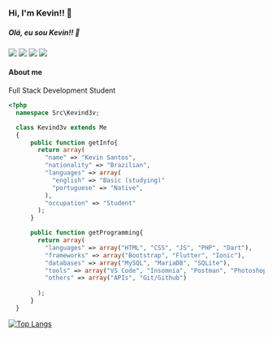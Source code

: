 ### Hi, I'm Kevin!! 👋
##### Olá, eu sou Kevin!! 👋
<p>
 <a class="mr" href="https://github.com/kevind3v"><img src="https://img.icons8.com/fluent/32/000000/github.png"/></a>
 <a class="mr" href="mailto:kevinsiqueira.dev@gmail.com"><img src="https://img.icons8.com/fluent/32/000000/gmail.png"/></a>
 <a class="mr" href="https://www.linkedin.com/in/kevinssiqueira/"><img src="https://img.icons8.com/fluent/32/000000/linkedin.png"/></a>
 <a class="mr" href="https://www.instagram.com/kevind3v/"><img src="https://img.icons8.com/fluent/32/000000/instagram-new.png"/></a>
</p>

#### About me

Full Stack Development Student

```php
<?php
  namespace Src\Kevind3v;

  class Kevind3v extends Me
  {
      public function getInfo{
        return array(
          "name" => "Kevin Santos",
          "nationality" => "Brazilian",
          "languages" => array(
            "english" => "Basic (studying)"
            "portuguese" => "Native",
          ),
          "occupation" => "Student"
        );
      }

      public function getProgramming{
        return array(
          "languages" => array("HTML", "CSS", "JS", "PHP", "Dart"),
          "frameworks" => array("Bootstrap", "Flutter", "Ionic"),
          "databases" => array("MySQL", "MariaDB", "SQLite"),
          "tools" => array("VS Code", "Insomnia", "Postman", "Photoshop"),
          "others" => array("APIs", "Git/Github")
          
        );
      }
  }
```

[![Top Langs](https://github-readme-stats.vercel.app/api/top-langs/?username=kevind3v&layout=compact)](https://github.com/kevind3v)
